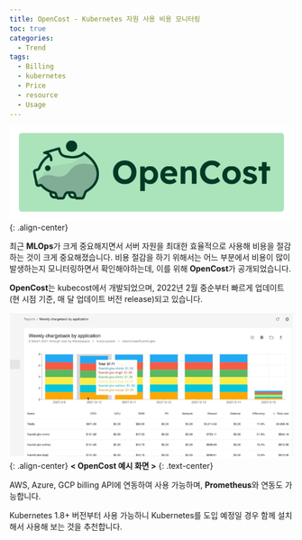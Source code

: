 ```yaml
---
title: OpenCost - Kubernetes 자원 사용 비용 모니터링
toc: true
categories:
  - Trend
tags:
  - Billing
  - kubernetes
  - Price
  - resource
  - Usage
---
```


![opencost logo](/assets/images/posts/2022-7-1-opencost/img-1.png){: .align-center}

최근 **MLOps**가 크게 중요해지면서 서버 자원을 최대한 효율적으로 사용해 비용을 절감하는 것이 크게 중요해졌습니다. 비용 절감을 하기 위해서는 어느 부분에서 비용이 많이 발생하는지 모니터링하면서 확인해야하는데, 이를 위해 **OpenCost**가 공개되었습니다.

**OpenCost**는 kubecost에서 개발되었으며, 2022년 2월 중순부터 빠르게 업데이트(현 시점 기준, 매 달 업데이트 버전 release)되고 있습니다. 

![opencost ui](/assets/images/posts/2022-7-1-opencost/img-2.png){: .align-center}
**< OpenCost 예시 화면 >**
{: .text-center}

AWS, Azure, GCP billing API에 연동하여 사용 가능하며, **Prometheus**와 연동도 가능합니다.

Kubernetes 1.8+ 버전부터 사용 가능하니 Kubernetes를 도입 예정일 경우 함께 설치해서 사용해 보는 것을 추천합니다.
